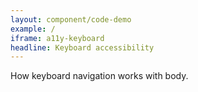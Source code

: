 ```yaml
---
layout: component/code-demo
example: /
iframe: a11y-keyboard
headline: Keyboard accessibility
---
```



How keyboard navigation works with body.
